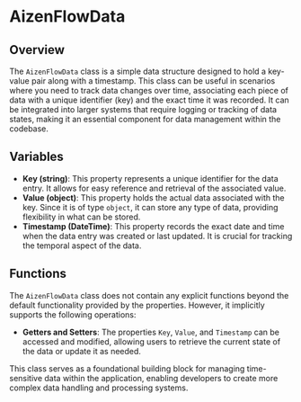 # AizenFlowData

## Overview
The `AizenFlowData` class is a simple data structure designed to hold a key-value pair along with a timestamp. This class can be useful in scenarios where you need to track data changes over time, associating each piece of data with a unique identifier (key) and the exact time it was recorded. It can be integrated into larger systems that require logging or tracking of data states, making it an essential component for data management within the codebase.

## Variables
- **Key (string)**: This property represents a unique identifier for the data entry. It allows for easy reference and retrieval of the associated value.
- **Value (object)**: This property holds the actual data associated with the key. Since it is of type `object`, it can store any type of data, providing flexibility in what can be stored.
- **Timestamp (DateTime)**: This property records the exact date and time when the data entry was created or last updated. It is crucial for tracking the temporal aspect of the data.

## Functions
The `AizenFlowData` class does not contain any explicit functions beyond the default functionality provided by the properties. However, it implicitly supports the following operations:
- **Getters and Setters**: The properties `Key`, `Value`, and `Timestamp` can be accessed and modified, allowing users to retrieve the current state of the data or update it as needed.

This class serves as a foundational building block for managing time-sensitive data within the application, enabling developers to create more complex data handling and processing systems.